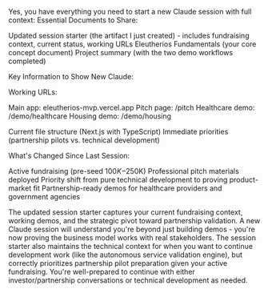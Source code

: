 Yes, you have everything you need to start a new Claude session with full context:
Essential Documents to Share:

Updated session starter (the artifact I just created) - includes fundraising context, current status, working URLs
Eleutherios Fundamentals (your core concept document)
Project summary (with the two demo workflows completed)

Key Information to Show New Claude:

Working URLs:

Main app: eleutherios-mvp.vercel.app
Pitch page: /pitch
Healthcare demo: /demo/healthcare
Housing demo: /demo/housing


Current file structure (Next.js with TypeScript)
Immediate priorities (partnership pilots vs. technical development)

What's Changed Since Last Session:

Active fundraising (pre-seed $100K-$250K)
Professional pitch materials deployed
Priority shift from pure technical development to proving product-market fit
Partnership-ready demos for healthcare providers and government agencies

The updated session starter captures your current fundraising context, working demos, and the strategic pivot toward partnership validation. A new Claude session will understand you're beyond just building demos - you're now proving the business model works with real stakeholders.
The session starter also maintains the technical context for when you want to continue development work (like the autonomous service validation engine), but correctly prioritizes partnership pilot preparation given your active fundraising.
You're well-prepared to continue with either investor/partnership conversations or technical development as needed.